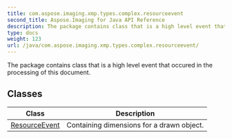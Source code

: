```yaml
---
title: com.aspose.imaging.xmp.types.complex.resourceevent
second_title: Aspose.Imaging for Java API Reference
description: The package contains class that is a high level event that occured in the processing of this document.
type: docs
weight: 123
url: /java/com.aspose.imaging.xmp.types.complex.resourceevent/
---
```


The package contains class that is a high level event that occured in the processing of this document.


## Classes

| Class | Description |
| --- | --- |
| [ResourceEvent](../com.aspose.imaging.xmp.types.complex.resourceevent/resourceevent) | Containing dimensions for a drawn object. |
